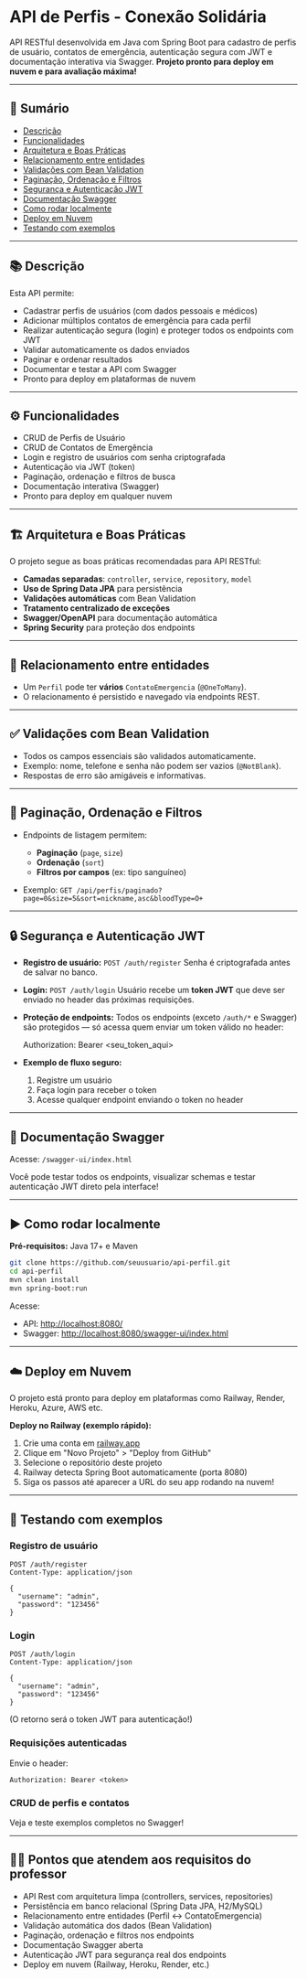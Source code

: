 # API de Perfis - Conexão Solidária

API RESTful desenvolvida em Java com Spring Boot para cadastro de perfis de usuário, contatos de emergência, autenticação segura com JWT e documentação interativa via Swagger.
**Projeto pronto para deploy em nuvem e para avaliação máxima!**

---

## 📑 Sumário

* [Descrição](#descrição)
* [Funcionalidades](#funcionalidades)
* [Arquitetura e Boas Práticas](#arquitetura-e-boas-práticas)
* [Relacionamento entre entidades](#relacionamento-entre-entidades)
* [Validações com Bean Validation](#validações-com-bean-validation)
* [Paginação, Ordenação e Filtros](#paginação-ordenação-e-filtros)
* [Segurança e Autenticação JWT](#segurança-e-autenticação-jwt)
* [Documentação Swagger](#documentação-swagger)
* [Como rodar localmente](#como-rodar-localmente)
* [Deploy em Nuvem](#deploy-em-nuvem)
* [Testando com exemplos](#testando-com-exemplos)

---

## 📚 Descrição

Esta API permite:

* Cadastrar perfis de usuários (com dados pessoais e médicos)
* Adicionar múltiplos contatos de emergência para cada perfil
* Realizar autenticação segura (login) e proteger todos os endpoints com JWT
* Validar automaticamente os dados enviados
* Paginar e ordenar resultados
* Documentar e testar a API com Swagger
* Pronto para deploy em plataformas de nuvem

---

## ⚙️ Funcionalidades

* CRUD de Perfis de Usuário
* CRUD de Contatos de Emergência
* Login e registro de usuários com senha criptografada
* Autenticação via JWT (token)
* Paginação, ordenação e filtros de busca
* Documentação interativa (Swagger)
* Pronto para deploy em qualquer nuvem

---

## 🏗️ Arquitetura e Boas Práticas

O projeto segue as boas práticas recomendadas para API RESTful:

* **Camadas separadas**: `controller`, `service`, `repository`, `model`
* **Uso de Spring Data JPA** para persistência
* **Validações automáticas** com Bean Validation
* **Tratamento centralizado de exceções**
* **Swagger/OpenAPI** para documentação automática
* **Spring Security** para proteção dos endpoints

---

## 🔗 Relacionamento entre entidades

* Um `Perfil` pode ter **vários** `ContatoEmergencia` (`@OneToMany`).
* O relacionamento é persistido e navegado via endpoints REST.

---

## ✅ Validações com Bean Validation

* Todos os campos essenciais são validados automaticamente.
* Exemplo: nome, telefone e senha não podem ser vazios (`@NotBlank`).
* Respostas de erro são amigáveis e informativas.

---

## 📄 Paginação, Ordenação e Filtros

* Endpoints de listagem permitem:

  * **Paginação** (`page`, `size`)
  * **Ordenação** (`sort`)
  * **Filtros por campos** (ex: tipo sanguíneo)
* Exemplo:
  `GET /api/perfis/paginado?page=0&size=5&sort=nickname,asc&bloodType=O+`

---

## 🔒 Segurança e Autenticação JWT

* **Registro de usuário:**
  `POST /auth/register`
  Senha é criptografada antes de salvar no banco.

* **Login:**
  `POST /auth/login`
  Usuário recebe um **token JWT** que deve ser enviado no header das próximas requisições.

* **Proteção de endpoints:**
  Todos os endpoints (exceto `/auth/*` e Swagger) são protegidos — só acessa quem enviar um token válido no header:

  Authorization: Bearer \<seu\_token\_aqui>

* **Exemplo de fluxo seguro:**

  1. Registre um usuário
  2. Faça login para receber o token
  3. Acesse qualquer endpoint enviando o token no header

---

## 📖 Documentação Swagger

Acesse:
`/swagger-ui/index.html`

Você pode testar todos os endpoints, visualizar schemas e testar autenticação JWT direto pela interface!

---

## ▶️ Como rodar localmente

**Pré-requisitos:** Java 17+ e Maven

```sh
git clone https://github.com/seuusuario/api-perfil.git
cd api-perfil
mvn clean install
mvn spring-boot:run
```

Acesse:

* API: [http://localhost:8080/](http://localhost:8080/)
* Swagger: [http://localhost:8080/swagger-ui/index.html](http://localhost:8080/swagger-ui/index.html)

---

## ☁️ Deploy em Nuvem

O projeto está pronto para deploy em plataformas como Railway, Render, Heroku, Azure, AWS etc.

**Deploy no Railway (exemplo rápido):**

1. Crie uma conta em [railway.app](https://railway.app)
2. Clique em "Novo Projeto" > "Deploy from GitHub"
3. Selecione o repositório deste projeto
4. Railway detecta Spring Boot automaticamente (porta 8080)
5. Siga os passos até aparecer a URL do seu app rodando na nuvem!

---

## 🧪 Testando com exemplos

### Registro de usuário

```http
POST /auth/register
Content-Type: application/json

{
  "username": "admin",
  "password": "123456"
}
```

### Login

```http
POST /auth/login
Content-Type: application/json

{
  "username": "admin",
  "password": "123456"
}
```

(O retorno será o token JWT para autenticação!)

### Requisições autenticadas

Envie o header:

```
Authorization: Bearer <token>
```

### CRUD de perfis e contatos

Veja e teste exemplos completos no Swagger!

---

## 👨‍🏫 Pontos que atendem aos requisitos do professor

* API Rest com arquitetura limpa (controllers, services, repositories)
* Persistência em banco relacional (Spring Data JPA, H2/MySQL)
* Relacionamento entre entidades (Perfil ↔ ContatoEmergencia)
* Validação automática dos dados (Bean Validation)
* Paginação, ordenação e filtros nos endpoints
* Documentação Swagger aberta
* Autenticação JWT para segurança real dos endpoints
* Deploy em nuvem (Railway, Heroku, Render, etc.)
